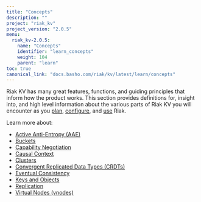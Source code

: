 ```yaml
---
title: "Concepts"
description: ""
project: "riak_kv"
project_version: "2.0.5"
menu:
  riak_kv-2.0.5:
    name: "Concepts"
    identifier: "learn_concepts"
    weight: 104
    parent: "learn"
toc: true
canonical_link: "docs.basho.com/riak/kv/latest/learn/concepts"
---
```


[concept aae]: /riak/kv/2.0.5/concepts/active-anti-entropy
[concept buckets]: /riak/kv/2.0.5/concepts/buckets
[concept cap neg]: /riak/kv/2.0.5/concepts/capability-negotiation
[concept causal context]: /riak/kv/2.0.5/concepts/causal-context
[concept clusters]: /riak/kv/2.0.5/concepts/clusters
[concept crdts]: /riak/kv/2.0.5/concepts/crdts
[concept eventual consistency]: /riak/kv/2.0.5/concepts/eventual-consistency
[concept keys objects]: /riak/kv/2.0.5/concepts/keys-and-objects
[concept replication]: /riak/kv/2.0.5/concepts/replication
[concept strong consistency]: /riak/kv/2.0.5/concepts/strong-consistency
[concept vnodes]: /riak/kv/2.0.5/concepts/vnodes
[config index]: /riak/kv/2.0.5/configuring
[plan index]: /riak/kv/2.0.5/setup/planning
[use index]: /riak/kv/2.0.5/using/


Riak KV has many great features, functions, and guiding principles that inform how the product works. This section provides definitions for, insight into, and high level information about the various parts of Riak KV you will encounter as you [plan][plan index], [configure][config index], and [use][use index] Riak.  

Learn more about:

* [Active Anti-Entropy (AAE)][concept aae]
* [Buckets][concept buckets]
* [Capability Negotiation][concept cap neg]
* [Causal Context][concept causal context]
* [Clusters][concept clusters]
* [Convergent Replicated Data Types (CRDTs)][concept crdts]
* [Eventual Consistency][concept eventual consistency]
* [Keys and Objects][concept keys objects]
* [Replication][concept replication]
* [Virtual Nodes (vnodes)][concept vnodes]

